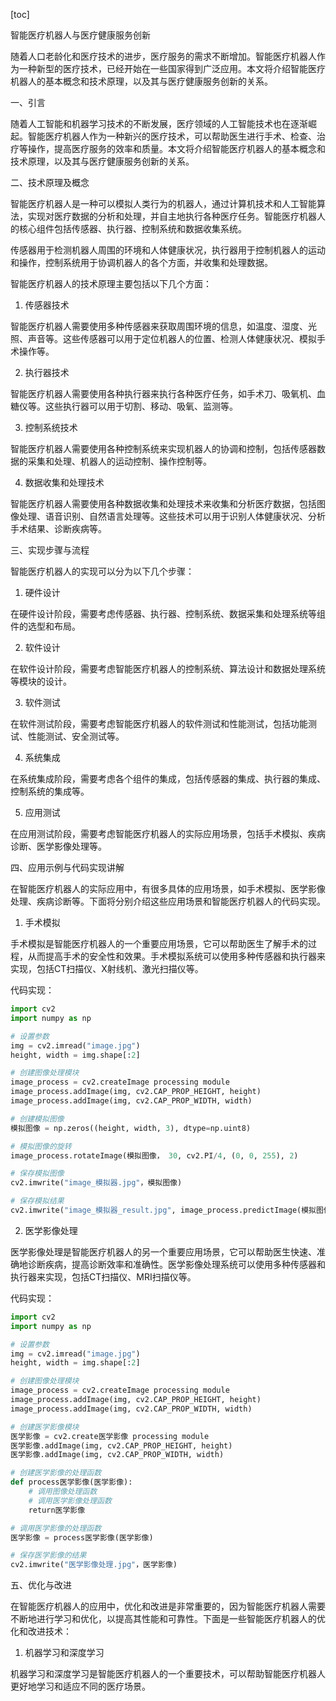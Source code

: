 
[toc]                    
                
                
智能医疗机器人与医疗健康服务创新

随着人口老龄化和医疗技术的进步，医疗服务的需求不断增加。智能医疗机器人作为一种新型的医疗技术，已经开始在一些国家得到广泛应用。本文将介绍智能医疗机器人的基本概念和技术原理，以及其与医疗健康服务创新的关系。

一、引言

随着人工智能和机器学习技术的不断发展，医疗领域的人工智能技术也在逐渐崛起。智能医疗机器人作为一种新兴的医疗技术，可以帮助医生进行手术、检查、治疗等操作，提高医疗服务的效率和质量。本文将介绍智能医疗机器人的基本概念和技术原理，以及其与医疗健康服务创新的关系。

二、技术原理及概念

智能医疗机器人是一种可以模拟人类行为的机器人，通过计算机技术和人工智能算法，实现对医疗数据的分析和处理，并自主地执行各种医疗任务。智能医疗机器人的核心组件包括传感器、执行器、控制系统和数据收集系统。

传感器用于检测机器人周围的环境和人体健康状况，执行器用于控制机器人的运动和操作，控制系统用于协调机器人的各个方面，并收集和处理数据。

智能医疗机器人的技术原理主要包括以下几个方面：

1. 传感器技术

智能医疗机器人需要使用多种传感器来获取周围环境的信息，如温度、湿度、光照、声音等。这些传感器可以用于定位机器人的位置、检测人体健康状况、模拟手术操作等。

2. 执行器技术

智能医疗机器人需要使用各种执行器来执行各种医疗任务，如手术刀、吸氧机、血糖仪等。这些执行器可以用于切割、移动、吸氧、监测等。

3. 控制系统技术

智能医疗机器人需要使用各种控制系统来实现机器人的协调和控制，包括传感器数据的采集和处理、机器人的运动控制、操作控制等。

4. 数据收集和处理技术

智能医疗机器人需要使用各种数据收集和处理技术来收集和分析医疗数据，包括图像处理、语音识别、自然语言处理等。这些技术可以用于识别人体健康状况、分析手术结果、诊断疾病等。

三、实现步骤与流程

智能医疗机器人的实现可以分为以下几个步骤：

1. 硬件设计

在硬件设计阶段，需要考虑传感器、执行器、控制系统、数据采集和处理系统等组件的选型和布局。

2. 软件设计

在软件设计阶段，需要考虑智能医疗机器人的控制系统、算法设计和数据处理系统等模块的设计。

3. 软件测试

在软件测试阶段，需要考虑智能医疗机器人的软件测试和性能测试，包括功能测试、性能测试、安全测试等。

4. 系统集成

在系统集成阶段，需要考虑各个组件的集成，包括传感器的集成、执行器的集成、控制系统的集成等。

5. 应用测试

在应用测试阶段，需要考虑智能医疗机器人的实际应用场景，包括手术模拟、疾病诊断、医学影像处理等。

四、应用示例与代码实现讲解

在智能医疗机器人的实际应用中，有很多具体的应用场景，如手术模拟、医学影像处理、疾病诊断等。下面将分别介绍这些应用场景和智能医疗机器人的代码实现。

1. 手术模拟

手术模拟是智能医疗机器人的一个重要应用场景，它可以帮助医生了解手术的过程，从而提高手术的安全性和效果。手术模拟系统可以使用多种传感器和执行器来实现，包括CT扫描仪、X射线机、激光扫描仪等。

代码实现：

```python
import cv2
import numpy as np

# 设置参数
img = cv2.imread("image.jpg")
height, width = img.shape[:2]

# 创建图像处理模块
image_process = cv2.createImage processing module
image_process.addImage(img, cv2.CAP_PROP_HEIGHT, height)
image_process.addImage(img, cv2.CAP_PROP_WIDTH, width)

# 创建模拟图像
模拟图像 = np.zeros((height, width, 3), dtype=np.uint8)

# 模拟图像的旋转
image_process.rotateImage(模拟图像， 30, cv2.PI/4, (0, 0, 255), 2)

# 保存模拟图像
cv2.imwrite("image_模拟器.jpg"，模拟图像)

# 保存模拟结果
cv2.imwrite("image_模拟器_result.jpg", image_process.predictImage(模拟图像))
```

2. 医学影像处理

医学影像处理是智能医疗机器人的另一个重要应用场景，它可以帮助医生快速、准确地诊断疾病，提高诊断效率和准确性。医学影像处理系统可以使用多种传感器和执行器来实现，包括CT扫描仪、MRI扫描仪等。

代码实现：

```python
import cv2
import numpy as np

# 设置参数
img = cv2.imread("image.jpg")
height, width = img.shape[:2]

# 创建图像处理模块
image_process = cv2.createImage processing module
image_process.addImage(img, cv2.CAP_PROP_HEIGHT, height)
image_process.addImage(img, cv2.CAP_PROP_WIDTH, width)

# 创建医学影像模块
医学影像 = cv2.create医学影像 processing module
医学影像.addImage(img, cv2.CAP_PROP_HEIGHT, height)
医学影像.addImage(img, cv2.CAP_PROP_WIDTH, width)

# 创建医学影像的处理函数
def process医学影像(医学影像):
    # 调用图像处理函数
    # 调用医学影像处理函数
    return医学影像

# 调用医学影像的处理函数
医学影像 = process医学影像(医学影像)

# 保存医学影像的结果
cv2.imwrite("医学影像处理.jpg"，医学影像)
```

五、优化与改进

在智能医疗机器人的应用中，优化和改进是非常重要的，因为智能医疗机器人需要不断地进行学习和优化，以提高其性能和可靠性。下面是一些智能医疗机器人的优化和改进技术：

1. 机器学习和深度学习

机器学习和深度学习是智能医疗机器人的一个重要技术，可以帮助智能医疗机器人更好地学习和适应不同的医疗场景。


